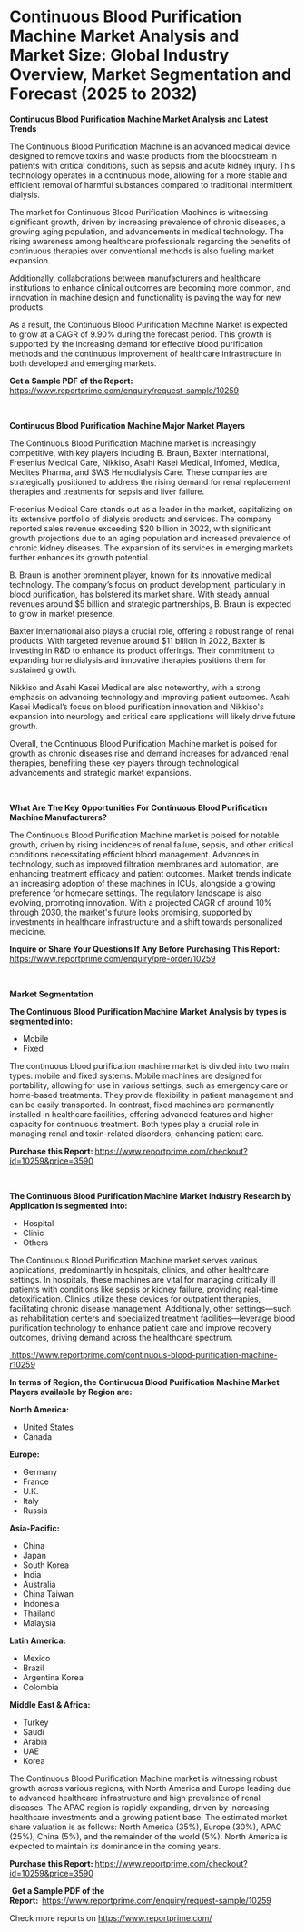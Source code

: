 <p><h1>Continuous Blood Purification Machine Market Analysis and Market Size: Global Industry Overview, Market Segmentation and Forecast (2025 to 2032)</h1></p><p><strong>Continuous Blood Purification Machine Market Analysis and Latest Trends</strong></p>
<p><p>The Continuous Blood Purification Machine is an advanced medical device designed to remove toxins and waste products from the bloodstream in patients with critical conditions, such as sepsis and acute kidney injury. This technology operates in a continuous mode, allowing for a more stable and efficient removal of harmful substances compared to traditional intermittent dialysis.</p><p>The market for Continuous Blood Purification Machines is witnessing significant growth, driven by increasing prevalence of chronic diseases, a growing aging population, and advancements in medical technology. The rising awareness among healthcare professionals regarding the benefits of continuous therapies over conventional methods is also fueling market expansion. </p><p>Additionally, collaborations between manufacturers and healthcare institutions to enhance clinical outcomes are becoming more common, and innovation in machine design and functionality is paving the way for new products. </p><p>As a result, the Continuous Blood Purification Machine Market is expected to grow at a CAGR of 9.90% during the forecast period. This growth is supported by the increasing demand for effective blood purification methods and the continuous improvement of healthcare infrastructure in both developed and emerging markets.</p></p>
<p><strong>Get a Sample PDF of the Report:&nbsp;</strong> <a href="https://www.reportprime.com/enquiry/request-sample/10259?utm_campaign=2099&utm_medium=2&utm_source=Github&utm_content=ia&utm_term=20032025&utm_id=continuous-blood-purification-machine">https://www.reportprime.com/enquiry/request-sample/10259</a></p>
<p>&nbsp;</p>
<p><strong>Continuous Blood Purification Machine Major Market Players</strong></p>
<p><p>The Continuous Blood Purification Machine market is increasingly competitive, with key players including B. Braun, Baxter International, Fresenius Medical Care, Nikkiso, Asahi Kasei Medical, Infomed, Medica, Medites Pharma, and SWS Hemodialysis Care. These companies are strategically positioned to address the rising demand for renal replacement therapies and treatments for sepsis and liver failure.</p><p>Fresenius Medical Care stands out as a leader in the market, capitalizing on its extensive portfolio of dialysis products and services. The company reported sales revenue exceeding $20 billion in 2022, with significant growth projections due to an aging population and increased prevalence of chronic kidney diseases. The expansion of its services in emerging markets further enhances its growth potential.</p><p>B. Braun is another prominent player, known for its innovative medical technology. The company’s focus on product development, particularly in blood purification, has bolstered its market share. With steady annual revenues around $5 billion and strategic partnerships, B. Braun is expected to grow in market presence.</p><p>Baxter International also plays a crucial role, offering a robust range of renal products. With targeted revenue around $11 billion in 2022, Baxter is investing in R&D to enhance its product offerings. Their commitment to expanding home dialysis and innovative therapies positions them for sustained growth.</p><p>Nikkiso and Asahi Kasei Medical are also noteworthy, with a strong emphasis on advancing technology and improving patient outcomes. Asahi Kasei Medical’s focus on blood purification innovation and Nikkiso's expansion into neurology and critical care applications will likely drive future growth.</p><p>Overall, the Continuous Blood Purification Machine market is poised for growth as chronic diseases rise and demand increases for advanced renal therapies, benefiting these key players through technological advancements and strategic market expansions.</p></p>
<p>&nbsp;</p>
<p><strong>What Are The Key Opportunities For Continuous Blood Purification Machine Manufacturers?</strong></p>
<p><p>The Continuous Blood Purification Machine market is poised for notable growth, driven by rising incidences of renal failure, sepsis, and other critical conditions necessitating efficient blood management. Advances in technology, such as improved filtration membranes and automation, are enhancing treatment efficacy and patient outcomes. Market trends indicate an increasing adoption of these machines in ICUs, alongside a growing preference for homecare settings. The regulatory landscape is also evolving, promoting innovation. With a projected CAGR of around 10% through 2030, the market's future looks promising, supported by investments in healthcare infrastructure and a shift towards personalized medicine.</p></p>
<p><strong>Inquire or Share Your Questions If Any Before Purchasing This Report:</strong> <a href="https://www.reportprime.com/enquiry/pre-order/10259?utm_campaign=2099&utm_medium=2&utm_source=Github&utm_content=ia&utm_term=20032025&utm_id=continuous-blood-purification-machine">https://www.reportprime.com/enquiry/pre-order/10259</a></p>
<p>&nbsp;</p>
<p><strong>Market Segmentation</strong></p>
<p><strong>The Continuous Blood Purification Machine Market Analysis by types is segmented into:</strong></p>
<p><ul><li>Mobile</li><li>Fixed</li></ul></p>
<p><p>The continuous blood purification machine market is divided into two main types: mobile and fixed systems. Mobile machines are designed for portability, allowing for use in various settings, such as emergency care or home-based treatments. They provide flexibility in patient management and can be easily transported. In contrast, fixed machines are permanently installed in healthcare facilities, offering advanced features and higher capacity for continuous treatment. Both types play a crucial role in managing renal and toxin-related disorders, enhancing patient care.</p></p>
<p><strong>Purchase this Report:&nbsp;</strong><a href="https://www.reportprime.com/checkout?id=10259&price=3590&utm_campaign=2099&utm_medium=2&utm_source=Github&utm_content=ia&utm_term=20032025&utm_id=continuous-blood-purification-machine">https://www.reportprime.com/checkout?id=10259&price=3590</a></p>
<p>&nbsp;</p>
<p><strong>The Continuous Blood Purification Machine Market Industry Research by Application is segmented into:</strong></p>
<p><ul><li>Hospital</li><li>Clinic</li><li>Others</li></ul></p>
<p><p>The Continuous Blood Purification Machine market serves various applications, predominantly in hospitals, clinics, and other healthcare settings. In hospitals, these machines are vital for managing critically ill patients with conditions like sepsis or kidney failure, providing real-time detoxification. Clinics utilize these devices for outpatient therapies, facilitating chronic disease management. Additionally, other settings—such as rehabilitation centers and specialized treatment facilities—leverage blood purification technology to enhance patient care and improve recovery outcomes, driving demand across the healthcare spectrum.</p></p>
<p><a href="https://www.reportprime.com/continuous-blood-purification-machine-r10259?utm_campaign=2099&utm_medium=2&utm_source=Github&utm_content=ia&utm_term=20032025&utm_id=continuous-blood-purification-machine">&nbsp;https://www.reportprime.com/continuous-blood-purification-machine-r10259</a></p>
<p><strong>In terms of Region, the Continuous Blood Purification Machine Market Players available by Region are:</strong></p>
<p>
    <p> <strong> North America: </strong>
        <ul>
            <li>United States</li>
            <li>Canada</li>
        </ul>
        </p> 
    <p> <strong> Europe: </strong>
        <ul>
            <li>Germany</li>
            <li>France</li>
            <li>U.K.</li>
            <li>Italy</li>
            <li>Russia</li>
        </ul>
        </p> 
    <p> <strong> Asia-Pacific: </strong>
        <ul>
            <li>China</li>
            <li>Japan</li>
            <li>South Korea</li>
            <li>India</li>
            <li>Australia</li>
            <li>China Taiwan</li>
            <li>Indonesia</li>
            <li>Thailand</li>
            <li>Malaysia</li>
        </ul>
        </p> 
    <p> <strong> Latin America: </strong>
        <ul>
            <li>Mexico</li>
            <li>Brazil</li>
            <li>Argentina Korea</li>
            <li>Colombia</li>
        </ul>
        </p> 
    <p> <strong> Middle East & Africa: </strong>
        <ul>
            <li>Turkey</li>
            <li>Saudi</li>
            <li>Arabia</li>
            <li>UAE</li>
            <li>Korea</li>
        </ul>
    </p>
    </p>
<p><p>The Continuous Blood Purification Machine market is witnessing robust growth across various regions, with North America and Europe leading due to advanced healthcare infrastructure and high prevalence of renal diseases. The APAC region is rapidly expanding, driven by increasing healthcare investments and a growing patient base. The estimated market share valuation is as follows: North America (35%), Europe (30%), APAC (25%), China (5%), and the remainder of the world (5%). North America is expected to maintain its dominance in the coming years.</p></p>
<p><strong>Purchase this Report: </strong><a href="https://www.reportprime.com/checkout?id=10259&price=3590&utm_campaign=2099&utm_medium=2&utm_source=Github&utm_content=ia&utm_term=20032025&utm_id=continuous-blood-purification-machine">https://www.reportprime.com/checkout?id=10259&price=3590</a></p>
<p>&nbsp;<strong>Get a Sample PDF of the Report:&nbsp;&nbsp;</strong><a href="https://www.reportprime.com/enquiry/request-sample/10259?utm_campaign=2099&utm_medium=2&utm_source=Github&utm_content=ia&utm_term=20032025&utm_id=continuous-blood-purification-machine">https://www.reportprime.com/enquiry/request-sample/10259</a></p>
<p><strong></strong></p>
<p>Check more reports on <a href="https://www.reportprime.com/?utm_campaign=2099&utm_medium=2&utm_source=Github&utm_content=ia&utm_term=20032025&utm_id=continuous-blood-purification-machine">https://www.reportprime.com/</a></p>